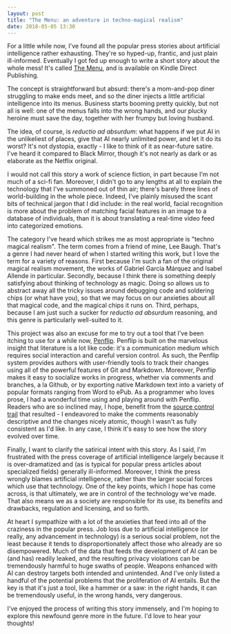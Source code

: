 ```yaml
---
layout: post
title: "The Menu: an adventure in techno-magical realism"
date: 2018-05-05 13:30
---
```


For a little while now, I've found all the popular press stories about artificial intelligence rather exhausting. They're so hyped-up, frantic, and just plain ill-informed. Eventually I got fed up enough to write a short story about the whole mess! It's called [The Menu](https://www.amazon.com/dp/B07CYFP8M4/), and is available on Kindle Direct Publishing.

The concept is straightforward but absurd: there's a mom-and-pop diner struggling to make ends meet, and so the diner injects a little artificial intelligence into its menus. Business starts booming pretty quickly, but not all is well: one of the menus falls into the wrong hands, and our plucky heroine must save the day, together with her frumpy but loving husband.

The idea, of course, is *reductio ad absurdum*: what happens if we put AI in the unlikeliest of places, give that AI nearly unlimited power, and let it do its worst? It's not dystopia, exactly - I like to think of it as near-future satire. I've heard it compared to Black Mirror, though it's not nearly as dark or as elaborate as the Netflix original.

I would not call this story a work of science fiction, in part because I'm not much of a sci-fi fan. Moreover, I didn't go to any lengths at all to explain the technology that I've summoned out of thin air; there's barely three lines of world-building in the whole piece. Indeed, I've plainly misused the scant bits of technical jargon that I did include: in the real world, facial recognition is more about the problem of matching facial features in an image to a database of individuals, than it is about translating a real-time video feed into categorized emotions.

The category I've heard which strikes me as most appropriate is "techno magical realism". The term comes from a friend of mine, Lee Baugh. That's a genre I had never heard of when I started writing this work, but I love the term for a variety of reasons. First because I'm such a fan of the original magical realism movement, the works of Gabriel García Márquez and Isabel Allende in particular. Secondly, because I think there is something deeply satisfying about thinking of technology as magic. Doing so allows us to abstract away all the tricky issues around debugging code and soldering chips (or what have you), so that we may focus on our anxieties about all that magical code, and the magical chips it runs on. Third, perhaps, because I am just such a sucker for *reductio ad absurdum* reasoning, and this genre is particularly well-suited to it.

This project was also an excuse for me to try out a tool that I've been itching to use for a while now, [Penflip](https://www.penflip.com). Penflip is built on the marvelous insight that literature is a lot like code: it's a communication medium which requires social interaction and careful version control. As such, the Penflip system provides authors with user-friendly tools to track their changes using all of the powerful features of Git and Markdown. Moreover, Penflip makes it easy to socialize works in progress, whether via comments and branches, a la Github, or by exporting native Markdown text into a variety of popular formats ranging from Word to ePub. As a programmer who loves prose, I had a wonderful time using and playing around with Penflip. Readers who are so inclined may, I hope, benefit from the [source control trail](https://www.penflip.com/shaisachs/the-menu/activity) that resulted - I endeavored to make the comments reasonably descriptive and the changes nicely atomic, though I wasn't as fully consistent as I'd like. In any case, I think it's easy to see how the story evolved over time.

Finally, I want to clarify the satirical intent with this story. As I said, I'm frustrated with the press coverage of artificial intelligence largely because it is over-dramatized and (as is typical for popular press articles about specialized fields) generally ill-informed. Moreover, I think the press wrongly blames artificial intelligence, rather than the larger social forces which use that technology. One of the key points, which I hope has come across, is that ultimately, we are in control of the technology we've made. That also means we as a society are responsible for its use, its benefits and drawbacks, regulation and licensing, and so forth.

At heart I sympathize with a lot of the anxieties that feed into all of the craziness in the popular press. Job loss due to artificial intelligence (or really, any advancement in technology) is a serious social problem, not the least because it tends to disproportionately affect those who already are so disempowered. Much of the data that feeds the development of AI can be (and has) readily leaked, and the resulting privacy violations can be tremendously harmful to huge swaths of people. Weapons enhanced with AI can destroy targets both intended and unintended. And I've only listed a handful of the potential problems that the proliferation of AI entails. But the key is that it's just a tool, like a hammer or a saw: in the right hands, it can be tremendously useful, in the wrong hands, very dangerous.

I've enjoyed the process of writing this story immensely, and I'm hoping to explore this newfound genre more in the future. I'd love to hear your thoughts!